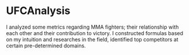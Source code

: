# UFCAnalysis
 I analyzed some metrics regarding MMA fighters; their relationship with each other and their contribution to victory. I constructed formulas based on my intuition and researches in the field, identified top competitors at certain pre-determined domains.
